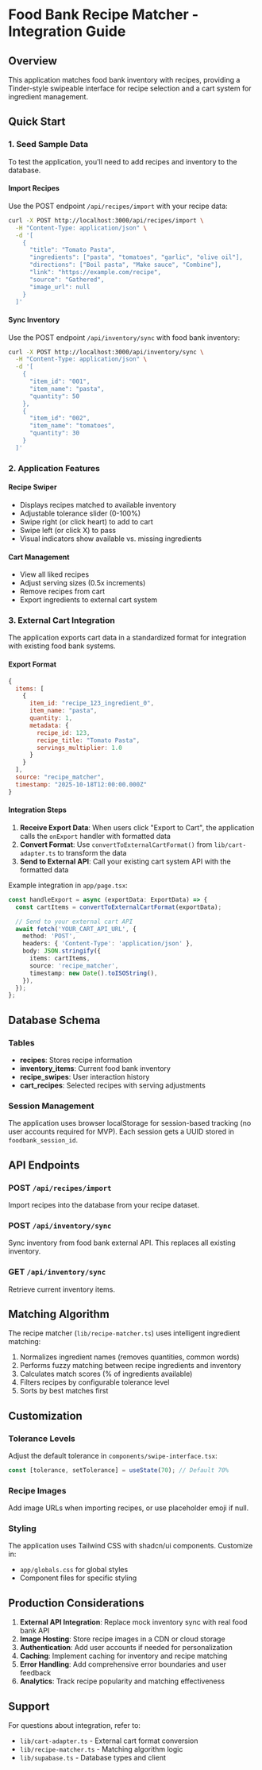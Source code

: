 # Food Bank Recipe Matcher - Integration Guide

## Overview

This application matches food bank inventory with recipes, providing a Tinder-style swipeable interface for recipe selection and a cart system for ingredient management.

## Quick Start

### 1. Seed Sample Data

To test the application, you'll need to add recipes and inventory to the database.

#### Import Recipes

Use the POST endpoint `/api/recipes/import` with your recipe data:

```bash
curl -X POST http://localhost:3000/api/recipes/import \
  -H "Content-Type: application/json" \
  -d '[
    {
      "title": "Tomato Pasta",
      "ingredients": ["pasta", "tomatoes", "garlic", "olive oil"],
      "directions": ["Boil pasta", "Make sauce", "Combine"],
      "link": "https://example.com/recipe",
      "source": "Gathered",
      "image_url": null
    }
  ]'
```

#### Sync Inventory

Use the POST endpoint `/api/inventory/sync` with food bank inventory:

```bash
curl -X POST http://localhost:3000/api/inventory/sync \
  -H "Content-Type: application/json" \
  -d '[
    {
      "item_id": "001",
      "item_name": "pasta",
      "quantity": 50
    },
    {
      "item_id": "002",
      "item_name": "tomatoes",
      "quantity": 30
    }
  ]'
```

### 2. Application Features

#### Recipe Swiper
- Displays recipes matched to available inventory
- Adjustable tolerance slider (0-100%)
- Swipe right (or click heart) to add to cart
- Swipe left (or click X) to pass
- Visual indicators show available vs. missing ingredients

#### Cart Management
- View all liked recipes
- Adjust serving sizes (0.5x increments)
- Remove recipes from cart
- Export ingredients to external cart system

### 3. External Cart Integration

The application exports cart data in a standardized format for integration with existing food bank systems.

#### Export Format

```javascript
{
  items: [
    {
      item_id: "recipe_123_ingredient_0",
      item_name: "pasta",
      quantity: 1,
      metadata: {
        recipe_id: 123,
        recipe_title: "Tomato Pasta",
        servings_multiplier: 1.0
      }
    }
  ],
  source: "recipe_matcher",
  timestamp: "2025-10-18T12:00:00.000Z"
}
```

#### Integration Steps

1. **Receive Export Data**: When users click "Export to Cart", the application calls the `onExport` handler with formatted data
2. **Convert Format**: Use `convertToExternalCartFormat()` from `lib/cart-adapter.ts` to transform the data
3. **Send to External API**: Call your existing cart system API with the formatted data

Example integration in `app/page.tsx`:

```typescript
const handleExport = async (exportData: ExportData) => {
  const cartItems = convertToExternalCartFormat(exportData);

  // Send to your external cart API
  await fetch('YOUR_CART_API_URL', {
    method: 'POST',
    headers: { 'Content-Type': 'application/json' },
    body: JSON.stringify({
      items: cartItems,
      source: 'recipe_matcher',
      timestamp: new Date().toISOString(),
    }),
  });
};
```

## Database Schema

### Tables

- **recipes**: Stores recipe information
- **inventory_items**: Current food bank inventory
- **recipe_swipes**: User interaction history
- **cart_recipes**: Selected recipes with serving adjustments

### Session Management

The application uses browser localStorage for session-based tracking (no user accounts required for MVP). Each session gets a UUID stored in `foodbank_session_id`.

## API Endpoints

### POST `/api/recipes/import`
Import recipes into the database from your recipe dataset.

### POST `/api/inventory/sync`
Sync inventory from food bank external API. This replaces all existing inventory.

### GET `/api/inventory/sync`
Retrieve current inventory items.

## Matching Algorithm

The recipe matcher (`lib/recipe-matcher.ts`) uses intelligent ingredient matching:

1. Normalizes ingredient names (removes quantities, common words)
2. Performs fuzzy matching between recipe ingredients and inventory
3. Calculates match scores (% of ingredients available)
4. Filters recipes by configurable tolerance level
5. Sorts by best matches first

## Customization

### Tolerance Levels

Adjust the default tolerance in `components/swipe-interface.tsx`:

```typescript
const [tolerance, setTolerance] = useState(70); // Default 70%
```

### Recipe Images

Add image URLs when importing recipes, or use placeholder emoji if null.

### Styling

The application uses Tailwind CSS with shadcn/ui components. Customize in:
- `app/globals.css` for global styles
- Component files for specific styling

## Production Considerations

1. **External API Integration**: Replace mock inventory sync with real food bank API
2. **Image Hosting**: Store recipe images in a CDN or cloud storage
3. **Authentication**: Add user accounts if needed for personalization
4. **Caching**: Implement caching for inventory and recipe matching
5. **Error Handling**: Add comprehensive error boundaries and user feedback
6. **Analytics**: Track recipe popularity and matching effectiveness

## Support

For questions about integration, refer to:
- `lib/cart-adapter.ts` - External cart format conversion
- `lib/recipe-matcher.ts` - Matching algorithm logic
- `lib/supabase.ts` - Database types and client
